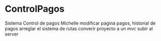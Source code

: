 # ControlPagos
Sistema Control de pagos Michelle 
  modificar pagina pagos, historial de pagos 
  arreglar el sistema de rutas 
  converir proyecto a un mvc 
  subir al server 
